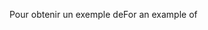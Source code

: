 <span data-ttu-id="1a048-101">Pour obtenir un exemple de</span><span class="sxs-lookup"><span data-stu-id="1a048-101">For an example of</span></span>